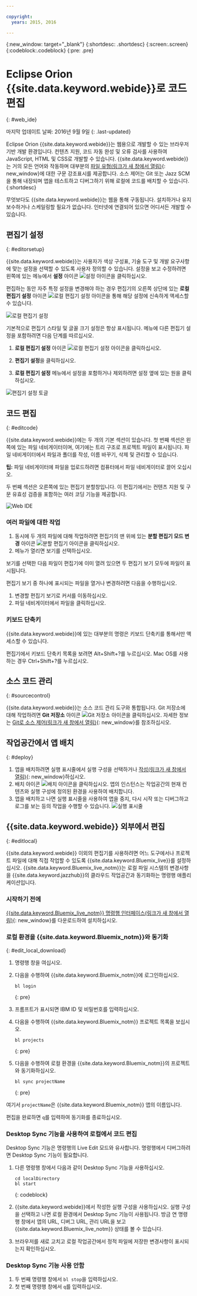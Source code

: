 ```yaml
---

copyright:
  years: 2015, 2016

---
```


{:new_window: target="_blank"}
{:shortdesc: .shortdesc}
{:screen:.screen}
{:codeblock:.codeblock}
{:pre: .pre}

# Eclipse Orion {{site.data.keyword.webide}}로 코드 편집
{: #web_ide}

마지막 업데이트 날짜: 2016년 9월 9일
{: .last-updated}

Eclipse Orion {{site.data.keyword.webide}}는 웹용으로 개발할 수 있는 브라우저 기반 개발 환경입니다. 컨텐츠 지원, 코드 자동 완성 및 오류 검사를 사용하여 JavaScript, HTML 및 CSS로 개발할 수 있습니다. {{site.data.keyword.webide}}는 거의 모든 언어와 작동하며 대부분의 [파일 유형(링크가 새 창에서 열림)](https://hub.jazz.net/docs/overview/#dev_support){: new_window}에 대한 구문 강조표시를 제공합니다. 소스 제어는 Git 또는 Jazz SCM을 통해 내장되며 앱을 테스트하고 디버그하기 위해 로컬에 코드를 배치할 수 있습니다.
{:shortdesc}

무엇보다도 {{site.data.keyword.webide}}는 웹을 통해 구동됩니다. 설치하거나 유지보수하거나 스케일링할 필요가 없습니다. 인터넷에 연결되어 있으면 어디서든 개발할 수 있습니다.

## 편집기 설정
{: #editorsetup}

{{site.data.keyword.webide}}는 사용자가 색상 구성표, 기술 도구 및 개발 요구사항에 맞는 설정을 선택할 수 있도록 사용자 정의할 수 있습니다. 설정을 보고 수정하려면 왼쪽에 있는 메뉴에서 **설정** 아이콘 <img class="inline" src="./images/webide_settings_icon.png"  alt="설정 아이콘">을 클릭하십시오.

편집하는 동안 자주 특정 설정을 변경해야 하는 경우 편집기의 오른쪽 상단에 있는 **로컬 편집기 설정** 아이콘 <img class="inline" src="./images/webide_local_settings_icon.png"  alt="로컬 편집기 설정 아이콘">을 통해 해당 설정에 신속하게 액세스할 수 있습니다.

![로컬 편집기 설정](images/webide_local_editor_settings.png)

기본적으로 편집기 스타일 및 글꼴 크기 설정은 항상 표시됩니다. 메뉴에 다른 편집기 설정을 포함하려면 다음 단계를 따르십시오.

1. **로컬 편집기 설정** 아이콘 <img class="inline" src="./images/webide_local_settings_icon.png"  alt="로컬 편집기 설정 아이콘">을 클릭하십시오.

2. **편집기 설정**을 클릭하십시오.

3. **로컬 편집기 설정** 메뉴에서 설정을 포함하거나 제외하려면 설정 옆에 있는 원을 클릭하십시오.

![편집기 설정 토글](images/webide_editor_settings_toggle.png)


## 코드 편집
{: #editcode}

{{site.data.keyword.webide}}에는 두 개의 기본 섹션이 있습니다. 첫 번째 섹션은 왼쪽에 있는 파일 네비게이터이며, 여기에는 트리 구조로 프로젝트 파일이 표시됩니다. 파일 네비게이터에서 파일과 폴더를 작성, 이름 바꾸기, 삭제 및 관리할 수 있습니다.

**팁:** 파일 네비게이터에 파일을 업로드하려면 컴퓨터에서 파일 네비게이터로 끌어 오십시오.

두 번째 섹션은 오른쪽에 있는 편집기 분할창입니다. 이 편집기에서는 컨텐츠 지원 및 구문 유효성 검증을 포함하는 여러 코딩 기능을 제공합니다.

![Web IDE](images/webide.png)

### 여러 파일에 대한 작업
1. 동시에 두 개의 파일에 대해 작업하려면 편집기의 맨 위에 있는 **분할 편집기 모드 변경** 아이콘 <img class="inline" src="./images/webide_split_editor_icon.png"  alt="분할 편집기 아이콘">을 클릭하십시오.
2. 메뉴가 열리면 보기를 선택하십시오.

 보기를 선택한 다음 파일이 편집기에 이미 열려 있으면 두 편집기 보기 모두에 파일이 표시됩니다.

 편집기 보기 중 하나에 표시되는 파일을 열거나 변경하려면 다음을 수행하십시오.
 1. 변경할 편집기 보기로 커서를 이동하십시오.
 2. 파일 네비게이터에서 파일을 클릭하십시오.

### 키보드 단축키
{{site.data.keyword.webide}}에 있는 대부분의 명령은 키보드 단축키를 통해서만 액세스할 수 있습니다.

편집기에서 키보드 단축키 목록을 보려면 Alt+Shift+?를 누르십시오. Mac OS를 사용하는 경우 Ctrl+Shift+?를 누르십시오.

## 소스 코드 관리
{: #sourcecontrol}

{{site.data.keyword.webide}}는 소스 코드 관리 도구와 통합됩니다. Git 저장소에 대해 작업하려면 **Git 저장소** 아이콘 <img class="inline" src="./images/webide_git_icon.png"  alt="Git 저장소 아이콘">을 클릭하십시오. 자세한 정보는 [Git로 소스 제어(링크가 새 창에서 열림)](https://hub.jazz.net/docs/git/){: new_window}를 참조하십시오.


## 작업공간에서 앱 배치
{: #deploy}

1. 앱을 배치하려면 실행 표시줄에서 실행 구성을 선택하거나 [작성(링크가 새 창에서 열림)](https://hub.jazz.net/tutorials/livesync/#launch_configuration){: new_window}하십시오.
1. 배치 아이콘 <img class="inline" src="./images/webide_deploy_button.png"  alt="배치 아이콘">을 클릭하십시오. 앱의 인스턴스는 작업공간의 현재 컨텐츠와 실행 구성에 정의된 환경을 사용하여 배치합니다. 
2. 앱을 배치하고 나면 실행 표시줄을 사용하여 앱을 중지, 다시 시작 또는 디버그하고 로그를 보는 등의 작업을 수행할 수 있습니다.
![실행 표시줄](images/webide_runbar.png)

<!-- LH: I'm commenting out the following list because I think this information is obvious from the UI. I also updated the preceding sentence to mention a few things that you can do from the run bar.

 * Stop the app: <img  class="inline" src="./images/webide_stop_button.png"  alt="The stop icon">
 * Open the deployed app: <img class="inline" src="./images/webide_open_app_url.png"  alt="The open app URL icon">
 * View the logs of the deployed app: <img class="inline" src="./images/webide_view_logs.png"  alt="The view logs icon">
 * Open the app's Dashboard: <img  class="inline" src="./images/webide_open_dashboard.png"  alt="The open dashboard icon">
 * If you are developing a Node.js app, enable Live Edit mode: <img  class="inline"  src="./images/webide_enable_live_edit.png"  alt="The enable live edit slider">
 * With Live Edit mode enabled, restart the app quickly, without redeployment: <img  class="inline" src="./images/webide_live_edit_restart.png"  alt="The Live Edit restart icon">
 * With Live Edit mode enabled, access the debugger: <img  class="inline" src="./images/webide_debug_icon.png"  alt="The debug icon"> -->

 ## {{site.data.keyword.webide}} 외부에서 편집
{: #editlocal}

{{site.data.keyword.webide}} 이외의 편집기를 사용하려면 어느 도구에서나 프로젝트 파일에 대해 직접 작업할 수 있도록 {{site.data.keyword.Bluemix_live}}를 설정하십시오. {{site.data.keyword.Bluemix_live_notm}}는 로컬 파일 시스템의 변경사항을 {{site.data.keyword.jazzhub}}의 클라우드 작업공간과 동기화하는 명령행 애플리케이션입니다. 

### 시작하기 전에 

[{{site.data.keyword.Bluemix_live_notm}} 명령행 인터페이스(링크가 새 창에서 열림)](http://livesyncdownload.ng.bluemix.net){: new_window}를 다운로드하여 설치하십시오.

### 로컬 환경을 {{site.data.keyword.Bluemix_notm}}와 동기화
{: #edit_local_download}

1. 명령행 창을 여십시오.
2. 다음을 수행하여 {{site.data.keyword.Bluemix_notm}}에 로그인하십시오.

	```
	bl login
	```
	{: pre}

3. 프롬프트가 표시되면 IBM ID 및 비밀번호를 입력하십시오.
4. 다음을 수행하여 {{site.data.keyword.Bluemix_notm}} 프로젝트 목록을 보십시오. 

	```
	bl projects
	```
	{: pre}

4. 다음을 수행하여 로컬 환경을 {{site.data.keyword.Bluemix_notm}}의 프로젝트와 동기화하십시오.

	```
	bl sync projectName
	```
	{: pre}

여기서 `projectName`은 {{site.data.keyword.Bluemix_notm}} 앱의 이름입니다.

편집을 완료하면 `q`를 입력하여 동기화를 종료하십시오.

### Desktop Sync 기능을 사용하여 로컬에서 코드 편집

Desktop Sync 기능은 명령행의 Live Edit 모드와 유사합니다. 명령행에서 디버그하려면 Desktop Sync 기능이 필요합니다.
1. 다른 명령행 창에서 다음과 같이 Desktop Sync 기능을 사용하십시오.

	```
	cd localDirectory
	bl start
	```
	{: codeblock}

2. {{site.data.keyword.webide}}에서 작성한 실행 구성을 사용하십시오. 실행 구성을 선택하고 나면 로컬 환경에서 Desktop Sync 기능이 사용됩니다. 방금 연 명령행 창에서 앱의 URL, 디버그 URL, 관리 URL을 보고 {{site.data.keyword.Bluemix_live_notm}} 상태를 볼 수 있습니다.

3. 브라우저를 새로 고치고 로컬 작업공간에서 정적 파일에 저장한 변경사항이 표시되는지 확인하십시오. 

### Desktop Sync 기능 사용 안함

1. 두 번째 명령행 창에서 `bl stop`을 입력하십시오.
2. 첫 번째 명령행 창에서 `q`를 입력하십시오.
